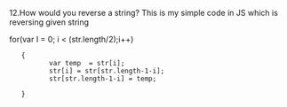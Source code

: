 12.How would you reverse a string? 
This is my simple code in JS which is reversing given string

for(var I = 0; i < (str.length/2);i++)

       {
              var temp  = str[i];
              str[i] = str[str.length-1-i];
              str[str.length-1-i] = temp;

       }

